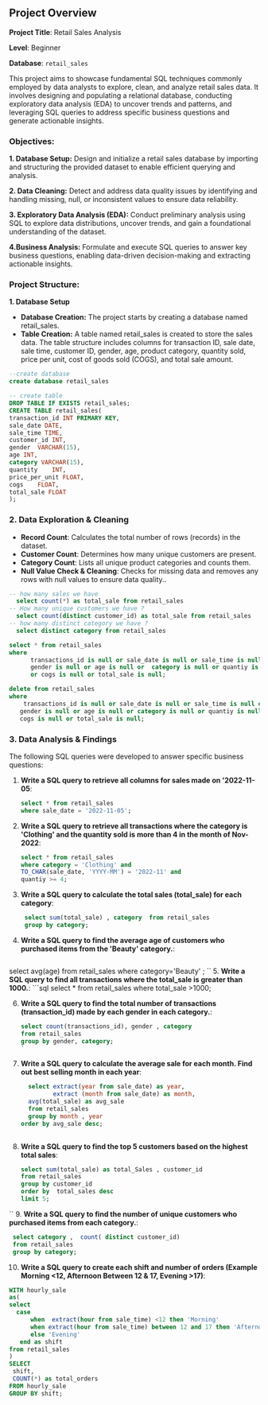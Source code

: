 ## Project Overview 

**Project Title**: Retail Sales Analysis

**Level**: Beginner

**Database**: `retail_sales`

This project aims to showcase fundamental SQL techniques commonly employed by data analysts to explore, clean, and analyze retail sales data. It involves designing and populating a relational database, conducting exploratory data analysis (EDA) to uncover trends and patterns, and leveraging SQL queries to address specific business questions and generate actionable insights.

### Objectives:
**1. Database Setup:** Design and initialize a retail sales database by importing and structuring the provided dataset to enable efficient querying and analysis.

**2. Data Cleaning:** Detect and address data quality issues by identifying and handling missing, null, or inconsistent values to ensure data reliability.

**3. Exploratory Data Analysis (EDA):** Conduct preliminary analysis using SQL to explore data distributions, uncover trends, and gain a foundational understanding of the dataset.

**4.Business Analysis:** Formulate and execute SQL queries to answer key business questions, enabling data-driven decision-making and extracting actionable insights.

### Project Structure:
**1. Database Setup** 
-  **Database Creation:** The project starts by creating a database named retail_sales.
-  **Table Creation:**  A table named retail_sales is created to store the sales data. The table structure includes columns for transaction ID, sale date, sale time, customer ID, gender, age, product category, quantity sold, price per unit, cost of goods sold (COGS), and total sale amount.
 
```sql
--create database
create database retail_sales

-- create table 
DROP TABLE IF EXISTS retail_sales;
CREATE TABLE retail_sales(
transaction_id INT PRIMARY KEY,	
sale_date DATE,	 
sale_time TIME,	
customer_id	INT,
gender	VARCHAR(15),
age	INT,
category VARCHAR(15),	
quantity	INT,
price_per_unit FLOAT,	
cogs	FLOAT,
total_sale FLOAT
);
```

### 2. Data Exploration & Cleaning

- **Record Count**: Calculates the total number of rows (records) in the dataset.
- **Customer Count**: Determines how many unique customers are present.
- **Category Count**: Lists all unique product categories and counts them.
- **Null Value Check & Cleaning**: Checks for missing data and removes any rows with null values to ensure data quality..

```sql
-- how many sales we have 
  select count(*) as total_sale from retail_sales
-- How many unique customers we have ?
  select count(distinct customer_id) as total_sale from retail_sales
-- how many distinct category we have ?
  select distinct category from retail_sales

select * from retail_sales
where
      transactions_id is null or sale_date is null or sale_time is null or customer_id is null or 
      gender is null or age is null or  category is null or quantiy is null or price_per_unit is null
      or cogs is null or total_sale is null;

delete from retail_sales 
where
    transactions_id is null or sale_date is null or sale_time is null or customer_id is null or
   gender is null or age is null or category is null or quantiy is null or price_per_unit is null or
   cogs is null or total_sale is null;
```

 ### 3. Data Analysis & Findings
 The following SQL queries were developed to answer specific business questions:

 1. **Write a SQL query to retrieve all columns for sales made on '2022-11-05**:
    ```sql
    select * from retail_sales 
    where sale_date = '2022-11-05';
    ```
 2. **Write a SQL query to retrieve all transactions where the category is 'Clothing' and the quantity sold is more than 4 in the month of Nov-2022**:
    ```sql
    select * from retail_sales
    where category = 'Clothing' and 
    TO_CHAR(sale_date, 'YYYY-MM') = '2022-11' and
    quantiy >= 4;
    ```
3. **Write a SQL query to calculate the total sales (total_sale) for each category**:
   ```sql
    select sum(total_sale) , category  from retail_sales
    group by category;
   ```
 4. **Write a SQL query to find the average age of customers who purchased items from the 'Beauty' category.**:
    ```sql
   select avg(age) 
   from retail_sales
   where  category='Beauty' ;
  ``
 5. **Write a SQL query to find all transactions where the total_sale is greater than 1000.**:
    ```sql
    select * from retail_sales
    where total_sale >1000;
  
 6. **Write a SQL query to find the total number of transactions (transaction_id) made by each gender in each category.**:
    ```sql
    select count(transactions_id), gender , category 
    from retail_sales
    group by gender, category;
    `
 7. **Write a SQL query to calculate the average sale for each month. Find out best selling month in each year**:
      ```sql
        select extract(year from sale_date) as year,
               extract (month from sale_date) as month,
		avg(total_sale) as avg_sale
        from retail_sales 
        group by month , year
      order by avg_sale desc;
   
 8. **Write a SQL query to find the top 5 customers based on the highest total sales**:
    ```sql
    select sum(total_sale) as total_Sales , customer_id
    from retail_sales
    group by customer_id 
    order by  total_sales desc
    limit 5;
 ``
 9. **Write a SQL query to find the number of unique customers who purchased items from each category.**:
  ```sql
   select category ,  count( distinct customer_id)
   from retail_sales
   group by category;
  ```
10. **Write a SQL query to create each shift and number of orders (Example Morning <12, Afternoon Between 12 & 17, Evening >17)**:
   ```sql
  WITH hourly_sale
   as(
  select 
     case
         when  extract(hour from sale_time) <12 then 'Morning'
         when extract(hour from sale_time) between 12 and 17 then 'Afternoon'
         else 'Evening'
      end as shift 
  from retail_sales
)
SELECT 
    shift,
    COUNT(*) as total_orders    
FROM hourly_sale
GROUP BY shift;
```







